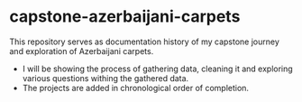 # capstone-azerbaijani-carpets
This repository serves as documentation history of my capstone journey and exploration of Azerbaijani carpets. 
- I will be showing the process of gathering data, cleaning it and exploring various questions withing the gathered data. 
- The projects are added in chronological order of completion. 
